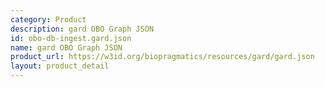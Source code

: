 ```yaml
---
category: Product
description: gard OBO Graph JSON
id: obo-db-ingest.gard.json
name: gard OBO Graph JSON
product_url: https://w3id.org/biopragmatics/resources/gard/gard.json
layout: product_detail
---
```

